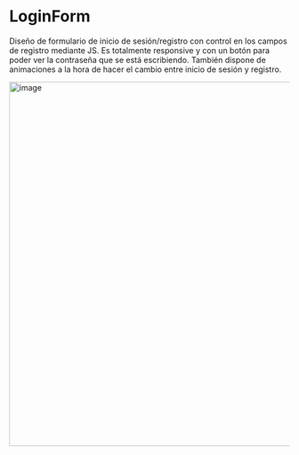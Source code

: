 # LoginForm

Diseño de formulario de inicio de sesión/registro con control en los campos de registro mediante JS. Es totalmente responsive y con un botón para poder ver la contraseña que se está escribiendo. También dispone de animaciones a la hora de hacer el cambio entre inicio de sesión y registro.

<img width="656" alt="image" src="https://github.com/BlackCodePP/LoginForm/assets/133769677/d8bc85e5-938e-455d-98c7-0e829c6c0f03">

